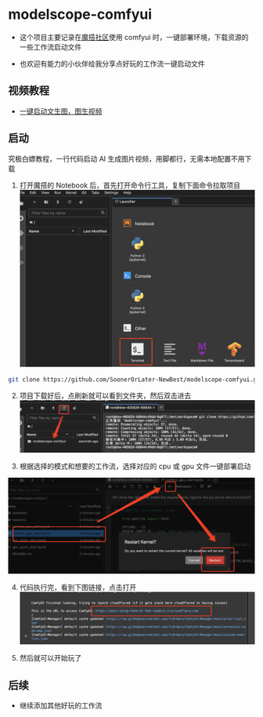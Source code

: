 # modelscope-comfyui

- 这个项目主要记录在[魔搭社区](https://www.modelscope.cn/)使用 comfyui 时，一键部署环境，下载资源的一些工作流启动文件

- 也欢迎有能力的小伙伴给我分享点好玩的工作流一键启动文件

## 视频教程

- [一键启动文生图，图生视频](https://www.bilibili.com/video/BV1YCLGeBEpo/?vd_source=25538f327d9fbb263586d70d99356b17)

## 启动

究极白嫖教程，一行代码启动 AI 生成图片视频，用脚都行，无需本地配置不用下载

1. 打开魔搭的 Notebook 后，首先打开命令行工具，复制下面命令拉取项目
   ![alt text](./modaimgs/image.png)

```bash
git clone https://github.com/SoonerOrLater-NewBest/modelscope-comfyui.git
```

2. 项目下载好后，点刷新就可以看到文件夹，然后双击进去
   ![alt text](./modaimgs/image1.png)

3. 根据选择的模式和想要的工作流，选择对应的 cpu 或 gpu 文件一键部署启动

![alt text](./modaimgs/image2.png)

4. 代码执行完，看到下图链接，点击打开
   ![alt text](./modaimgs/image3.png)

5. 然后就可以开始玩了

## 后续

- 继续添加其他好玩的工作流
